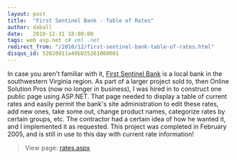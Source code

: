 ```yaml
---
layout: post
title:  "First Sentinel Bank - Table of Rates"
author: daball
date:   2010-12-31 18:00:00
tags: web asp.net c# xml .net
redirect_from: "/2010/12/first-sentinel-bank-table-of-rates.html"
disqus_id: 52020911a49b035261000001
---
```

In case you aren't familiar with it, <a href="http://www.firstsentinelbank.com/" target="_blank">First Sentinel Bank</a> is a local bank in the southwestern Virginia region. As part of a larger project sold to, then Online Solution Pros (now no longer in business), I was hired in to construct one public page using ASP.NET. That page needed to display a table of current rates and easily permit the bank's site administration to edit these rates, add new ones, take some out, change product names, categorize rates by certain groups, etc. The contractor had a certain idea of how he wanted it, and I implemented it as requested. This project was completed in February 2005, and is still in use to this day with current rate information!

<div id="extended"></div>

  > <i class="fa fa-external-link-square"></i> View page: <a href="https://www.firstsentinelbank.com/rates.htm" target="_blank">rates.aspx</a>
